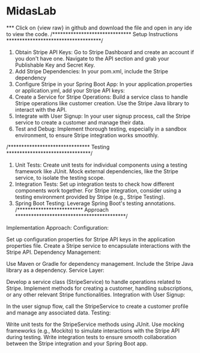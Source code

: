 # MidasLab
*** Click on {view raw} in github and download the file and open in any ide to view the code.
 /****************************** Setup Instructions ************************************/

1. Obtain Stripe API Keys:
Go to Stripe Dashboard and create an account if you don't have one.
Navigate to the API section and grab your Publishable Key and Secret Key.
2. Add Stripe Dependencies:
In your pom.xml, include the Stripe dependency
3. Configure Stripe in your Spring Boot App:
In your application.properties or application.yml, add your Stripe API keys:
4. Create a Service for Stripe Operations:
Build a service class to handle Stripe operations like customer creation. Use the Stripe Java library to interact with the API.
5. Integrate with User Signup:
In your user signup process, call the Stripe service to create a customer and manage their data.
6. Test and Debug:
Implement thorough testing, especially in a sandbox environment, to ensure Stripe integration works smoothly.

/******************************* Testing ********************************/
1. Unit Tests:
Create unit tests for individual components using a testing framework like JUnit.
Mock external dependencies, like the Stripe service, to isolate the testing scope.
2. Integration Tests:
Set up integration tests to check how different components work together.
For Stripe integration, consider using a testing environment provided by Stripe (e.g., Stripe Testing).
3. Spring Boot Testing:
Leverage Spring Boot's testing annotations.
/************************* Approach ******************************************/

Implementation Approach:
Configuration:

Set up configuration properties for Stripe API keys in the application properties file.
Create a Stripe service to encapsulate interactions with the Stripe API.
Dependency Management:

Use Maven or Gradle for dependency management. Include the Stripe Java library as a dependency.
Service Layer:

Develop a service class (StripeService) to handle operations related to Stripe.
Implement methods for creating a customer, handling subscriptions, or any other relevant Stripe functionalities.
Integration with User Signup:

In the user signup flow, call the StripeService to create a customer profile and manage any associated data.
Testing:

Write unit tests for the StripeService methods using JUnit.
Use mocking frameworks (e.g., Mockito) to simulate interactions with the Stripe API during testing.
Write integration tests to ensure smooth collaboration between the Stripe integration and your Spring Boot app.
